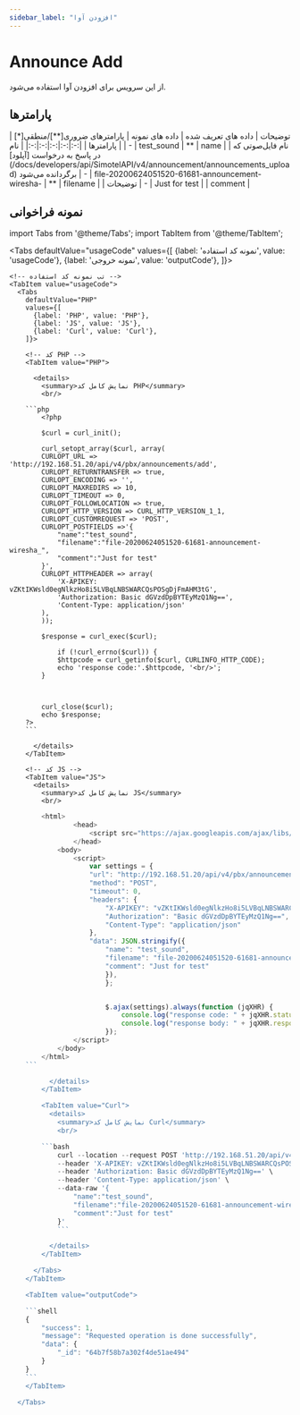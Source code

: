 ```yaml
---
sidebar_label: "افزودن آوا"
---
```

<head>
  <title>افزودن آوا | مستندات سیموتل </title>
</head>

# Announce Add

از این سرویس برای افزودن آوا استفاده می‌شود.

## پارامتر‌ها
<div class="custom-table">
| توضیحات | داده های تعریف شده | داده های نمونه | پارامترهای ضروری[**]/منطقی[*] | پارامترها |
|:-:|:-:|:-:|:-:|:-:|
| نام | - | test_sound | ** | name |
|  نام فایل‌صوتی که در پاسخ به درخواست [آپلود](/docs/developers/api/SimotelAPI/v4/announcement/announcements_upload) برگردانده می‌شود | - | file-20200624051520-61681-announcement-wiresha- | ** | filename |
| توضیحات | - | Just for test |  | comment |
</div>

## نمونه فراخوانی


<!--  -->

import Tabs from '@theme/Tabs';
import TabItem from '@theme/TabItem';

  <Tabs
    defaultValue="usageCode"
    values={[
      {label: 'نمونه کد استفاده', value: 'usageCode'},
      {label: 'نمونه خروجی', value: 'outputCode'},
    ]}>

    <!-- تب نمونه کد استفاده -->
    <TabItem value="usageCode">
      <Tabs
        defaultValue="PHP"
        values={[
          {label: 'PHP', value: 'PHP'},
          {label: 'JS', value: 'JS'},
          {label: 'Curl', value: 'Curl'},
        ]}>

        <!-- کد PHP -->
        <TabItem value="PHP">
      
          <details>
            <summary>نمایش کامل کد PHP</summary>
            <br/>

		```php
			<?php

			$curl = curl_init();

			curl_setopt_array($curl, array(
			CURLOPT_URL => 'http://192.168.51.20/api/v4/pbx/announcements/add',
			CURLOPT_RETURNTRANSFER => true,
			CURLOPT_ENCODING => '',
			CURLOPT_MAXREDIRS => 10,
			CURLOPT_TIMEOUT => 0,
			CURLOPT_FOLLOWLOCATION => true,
			CURLOPT_HTTP_VERSION => CURL_HTTP_VERSION_1_1,
			CURLOPT_CUSTOMREQUEST => 'POST',
			CURLOPT_POSTFIELDS =>'{
				"name":"test_sound",
				"filename":"file-20200624051520-61681-announcement-wiresha_",
				"comment":"Just for test"
			}',
			CURLOPT_HTTPHEADER => array(
				'X-APIKEY: vZKtIKWsld0egNlkzHo8i5LVBqLNBSWARCQsPOSgDjFmAHM3tG',
				'Authorization: Basic dGVzdDpBYTEyMzQ1Ng==',
				'Content-Type: application/json'
			),
			));

			$response = curl_exec($curl);

				if (!curl_errno($curl)) {
				$httpcode = curl_getinfo($curl, CURLINFO_HTTP_CODE);
				echo 'response code:'.$httpcode, '<br/>';
			}



			curl_close($curl);
			echo $response;
		?>
		```

          </details>
        </TabItem>

        <!-- کد JS -->
        <TabItem value="JS">
          <details>
            <summary>نمایش کامل کد JS</summary>
            <br/>

```js
		<html>
				<head>
					<script src="https://ajax.googleapis.com/ajax/libs/jquery/3.5.1/jquery.min.js"></script>
				</head>
			<body>
				<script>
					var settings = {
					"url": "http://192.168.51.20/api/v4/pbx/announcements/add",
					"method": "POST",
					"timeout": 0,
					"headers": {
						"X-APIKEY": "vZKtIKWsld0egNlkzHo8i5LVBqLNBSWARCQsPOSgDjFmAHM3tG",
						"Authorization": "Basic dGVzdDpBYTEyMzQ1Ng==",
						"Content-Type": "application/json"
					},
					"data": JSON.stringify({
						"name": "test_sound",
						"filename": "file-20200624051520-61681-announcement-wiresha_",
						"comment": "Just for test"
						}),
						};


						$.ajax(settings).always(function (jqXHR) {
							console.log("response code: " + jqXHR.status + " " + jqXHR.statusText);
							console.log("response body: " + jqXHR.responseText);
						});
				</script>
			</body>
		</html>
	```

          </details>
        </TabItem>

        <TabItem value="Curl">
          <details>
            <summary>نمایش کامل کد Curl</summary>
            <br/>

		```bash
			curl --location --request POST 'http://192.168.51.20/api/v4/pbx/announcements/add' \
			--header 'X-APIKEY: vZKtIKWsld0egNlkzHo8i5LVBqLNBSWARCQsPOSgDjFmAHM3tG' \
			--header 'Authorization: Basic dGVzdDpBYTEyMzQ1Ng==' \
			--header 'Content-Type: application/json' \
			--data-raw '{
				"name":"test_sound",
				"filename":"file-20200624051520-61681-announcement-wiresha_",
				"comment":"Just for test"
			}'
			```

          </details>
        </TabItem>

      </Tabs>
    </TabItem>

    <TabItem value="outputCode">

	```shell
	{
		"success": 1,
		"message": "Requested operation is done successfully",
		"data": {
			"_id": "64b7f58b7a302f4de51ae494"
		}
	}
	```
    </TabItem>

  </Tabs>

